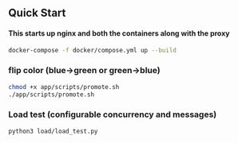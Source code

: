 ## Quick Start
#### This starts up nginx and both the containers along with the proxy
```bash
docker-compose -f docker/compose.yml up --build
```
### flip color (blue→green or green→blue)
```bash
chmod +x app/scripts/promote.sh
./app/scripts/promote.sh
```

### Load test (configurable concurrency and messages)
```bash
python3 load/load_test.py
```